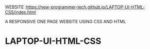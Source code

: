 WEBSITE :https://new-programmer-tech.github.io/LAPTOP-UI-HTML-CSS/index.html

A RESPONSIVE ONE PAGE WEBSITE USING CSS AND HTML
# LAPTOP-UI-HTML-CSS
